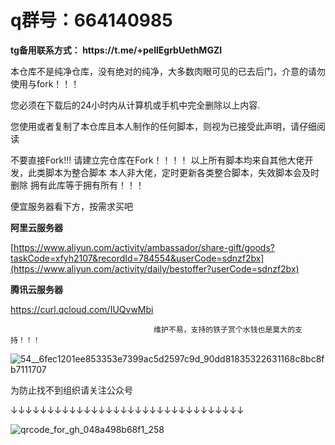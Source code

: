<h1>q群号：664140985</h1>
<B>tg备用联系方式：
https://t.me/+pellEgrbUethMGZl</B>

本仓库不是纯净仓库，没有绝对的纯净，大多数肉眼可见的已去后门，介意的请勿使用与fork！！！

您必须在下载后的24小时内从计算机或手机中完全删除以上内容.

您使用或者复制了本仓库且本人制作的任何脚本，则视为已接受此声明，请仔细阅读

不要直接Fork!!!
请建立完仓库在Fork！！！！
以上所有脚本均来自其他大佬开发，此类脚本为整合脚本
本人非大佬，定时更新各类整合脚本，失效脚本会及时删除
拥有此库等于拥有所有！！！


便宜服务器看下方，按需求买吧

<B>阿里云服务器</B>

[https://www.aliyun.com/activity/ambassador/share-gift/goods?taskCode=xfyh2107&recordId=784554&userCode=sdnzf2bx](https://www.aliyun.com/activity/daily/bestoffer?userCode=sdnzf2bx)

<B>腾讯云服务器</B>

https://curl.qcloud.com/IUQvwMbi



                                    维护不易，支持的铁子赏个水钱也是莫大的支持！！！
 ![54__6fec1201ee853353e7399ac5d2597c9d_90dd81835322631168c8bc8fb7111707](https://user-images.githubusercontent.com/83000809/126744495-21a4d77f-8a0d-4483-96a4-100c9dccdae2.png)


为防止找不到组织请关注公众号

↓↓↓↓↓↓↓↓↓↓↓↓↓↓↓↓↓↓↓↓↓↓↓↓↓↓↓↓↓↓↓↓

![qrcode_for_gh_048a498b68f1_258](https://user-images.githubusercontent.com/83000809/127257735-e6032090-d04c-413d-8094-22ab36b3caa1.jpg)

